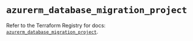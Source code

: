 # `azurerm_database_migration_project`

Refer to the Terraform Registry for docs: [`azurerm_database_migration_project`](https://registry.terraform.io/providers/hashicorp/azurerm/4.45.0/docs/resources/database_migration_project).
